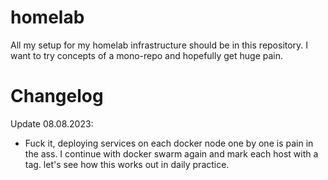 # homelab
All my setup for my homelab infrastructure should be in this repository. I want 
to try concepts of a mono-repo and hopefully get huge pain.

# Changelog
Update 08.08.2023:
 * Fuck it, deploying services on each docker node one by one is pain in the ass. 
    I continue with docker swarm again and mark each host with a tag. let's see
    how this works out in daily practice.
